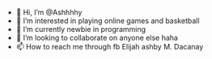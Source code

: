 - 👋 Hi, I’m @Ashhhhy 
- 👀 I’m interested in playing online games and basketball
- 🌱 I’m currently newbie in programming 
- 💞️ I’m looking to collaborate on anyone else haha
- 📫 How to reach me through fb Elijah ashby M. Dacanay

<!---
Ashhhhy/Ashhhhy is a ✨ special ✨ repository because its `README.md` (this file) appears on your GitHub profile.
You can click the Preview link to take a look at your changes.
--->
